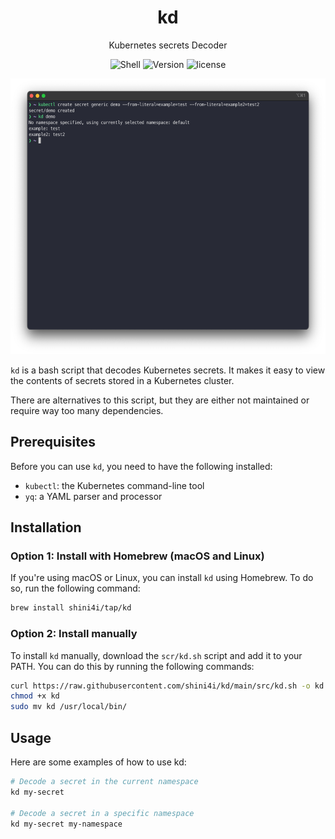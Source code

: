 <div align="center">

# kd
Kubernetes secrets Decoder

![Shell](https://img.shields.io/badge/shell-bash-green)
![Version](https://img.shields.io/github/v/tag/shini4i/kd)
![license](https://img.shields.io/github/license/shini4i/kd)

<img src="https://raw.githubusercontent.com/shini4i/assets/main/src/kd/demo.png" alt="Showcase" height="441" width="620">
</div>

`kd` is a bash script that decodes Kubernetes secrets. It makes it easy to view the contents of secrets stored in a Kubernetes cluster.

There are alternatives to this script, but they are either not maintained or require way too many dependencies.

## Prerequisites

Before you can use `kd`, you need to have the following installed:

- `kubectl`: the Kubernetes command-line tool
- `yq`: a YAML parser and processor

## Installation

### Option 1: Install with Homebrew (macOS and Linux)

If you're using macOS or Linux, you can install `kd` using Homebrew. To do so, run the following command:

```bash
brew install shini4i/tap/kd
```

### Option 2: Install manually

To install `kd` manually, download the `scr/kd.sh` script and add it to your PATH. You can do this by running the following commands:

```bash
curl https://raw.githubusercontent.com/shini4i/kd/main/src/kd.sh -o kd
chmod +x kd
sudo mv kd /usr/local/bin/
````

## Usage
Here are some examples of how to use kd:

```bash
# Decode a secret in the current namespace
kd my-secret

# Decode a secret in a specific namespace
kd my-secret my-namespace
```
